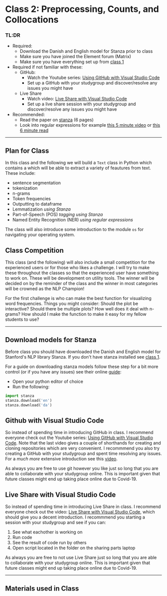 # Class 2: Preprocessing, Counts, and Collocations 


### TL:DR
 - Required:
   - Download the Danish and English model for Stanza prior to class
   - Make sure you have joined the Element forum (Matrix)
   - Make sure you have everything set up from [class 1](classroom_materials/class_01/class_01.md)
 - Required if not familiar with these:
   - GitHub:
     - Watch the Youtube series: [Using GitHub with Visual Studio Code](https://www.youtube.com/watch?v=3Tn58KQvWtU&list=PLpPVLI0A0OkLBWbcctmGxxF6VHWSQw1hi)
     - Set up a GitHub with your studygroup and discover/resolve any issues you might have
   - Live Share
     - Watch video: [Live Share with Visual Studio Code](https://www.youtube.com/watch?v=8Ck2QhMxAYg)
     - Set up a live share session with your studygroup and discover/resolve any issues you might have
 - Recommended: 
   - Read the paper on [stanza](https://arxiv.org/abs/2003.07082) (6 pages)
   - Look into regular expressions for example [this 5 minute video](https://www.youtube.com/watch?v=UQQsYXa1EHs) or [this 6 minute read](https://medium.com/better-programming/introduction-to-regex-8c18abdd4f70)


---

## Plan for Class

In this class and the following we will build a `Text` class in Python which contains a which will be able to extract a variety of feautures from text. These include:
- sentence segmentation
- tokenization
- n-grams
- Token frequencies
- Outputting to dataframe
- Lemmatization *using Stanza*
- Part-of-Speech (POS) *tagging using Stanza*
- Named Entity Recognition (NER) *using regular expressions*

The class will also introduce some introduction to the module `os` for navigating your operating system.


## Class Competition
This class (and the following) will also include a small competition for the experienced users or for those who likes a challenge. I will try to make these throughout the classes so that the experienced user have something to work on. These will be development on utility tools. The winner will be decided on by the reminder of the class and the winner in most categories will be crowned as the NLP Champion!

For the first challenge is who can make the best function for visualizing word frequencies. Things you might consider:
Should the plot be interactive?
Should there be multiple plots?
How well does it deal with n-grams?
How should I make the function to make it easy for my fellow students to use?


---

## Download models for Stanza
Before class you should have downloaded the Danish and English model for Stanford's NLP library Stanza. If you don't have stanza installed see [class 1](classroom_materials/class_01/class_01.md).

For a guide on downloading stanza models follow these step for a bit more control (or if you have any issues) see their online [guide](https://stanfordnlp.github.io/stanza/download_models.html):
- Open your python editor of choice
- Run the following:

```Python
import stanza
stanza.download('en')
stanza.download('da')
```

## Github with Visual Studio Code
So instead of spending time in introducing GitHub in class. I recommend everyone check out the Youtube series: [Using GitHub with Visual Studio Code](https://www.youtube.com/watch?v=3Tn58KQvWtU&list=PLpPVLI0A0OkLBWbcctmGxxF6VHWSQw1hi). Note that the last video gives a couple of shorthands for creating and cloning repositories which are very convenient. I recommmend you also try creating a GitHub with your studygroup and spent time resolving any issues. For a *much more* extensive introduction see this [video](https://www.youtube.com/watch?v=RGOj5yH7evk).


As always you are free to use git however you like just so long that you are able to collaborate with your studygroup online. This is important given that future classes might end up taking place online due to Covid-19. 


## Live Share with Visual Studio Code
So instead of spending time in introducing Live Share in class. I recommend everyone check out the video: [Live Share with Visual Studio Code](https://www.youtube.com/watch?v=8Ck2QhMxAYg), which should give you a decent introduction. I recommmend you starting a session with your studygroup and see if you can:

1) See what eachother is working on 
2) Run code
3) See the result of code run by others
4) Open script located in the folder on the sharing parts laptop


As always you are free to not use Live Share just so long that you are able to collaborate with your studygroup online. This is important given that future classes might end up taking place online due to Covid-19.

---

## Materials used in Class



<!---
This class is intended as an introduction to pandas and numpy as well 


* re, os
* pandas, numpy ?
* python classes
-->

